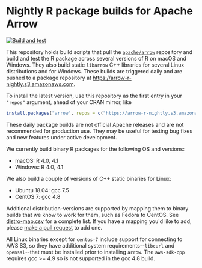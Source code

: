# Nightly R package builds for Apache Arrow

[![Build and test](https://github.com/ursa-labs/arrow-r-nightly/actions/workflows/build-and-test-all.yml/badge.svg)](https://github.com/ursa-labs/arrow-r-nightly/actions/workflows/build-and-test-all.yml)

This repository holds build scripts that pull the [`apache/arrow`](https://github.com/apache/arrow) repository and build and test the R package across several versions of R on macOS and Windows. They also build static `libarrow` C++ libraries for several Linux distributions and for Windows.
These builds are triggered daily and are pushed to a package repository at https://arrow-r-nightly.s3.amazonaws.com.

To install the latest version, use this repository as the first entry in your `"repos"` argument, ahead of your CRAN mirror, like

```r
install.packages("arrow", repos = c("https://arrow-r-nightly.s3.amazonaws.com", getOption("repos")))
```

These daily package builds are not official Apache releases and are not recommended for production use. They may be useful for testing bug fixes and new features under active development.

We currently build binary R packages for the following OS and versions:

* macOS: R 4.0, 4.1
* Windows: R 4.0, 4.1

We also build a couple of versions of C++ static binaries for Linux:

* Ubuntu 18.04: gcc 7.5
* CentOS 7: gcc 4.8

Additional distribution-versions are supported by mapping them to binary builds that we know to work for them, such as Fedora to CentOS. See [distro-map.csv](https://github.com/ursa-labs/arrow-r-nightly/blob/master/linux/distro-map.csv) for a complete list. If you have a mapping you'd like to add, please [make a pull request](https://github.com/ursa-labs/arrow-r-nightly/edit/master/linux/distro-map.csv) to add one.

All Linux binaries except for `centos-7` include support for connecting to AWS S3, so they have additional system requirements--`libcurl` and `openssl`--that must be installed prior to installing `arrow`. The `aws-sdk-cpp` requires gcc >= 4.9 so is not supported in the gcc 4.8 build.

